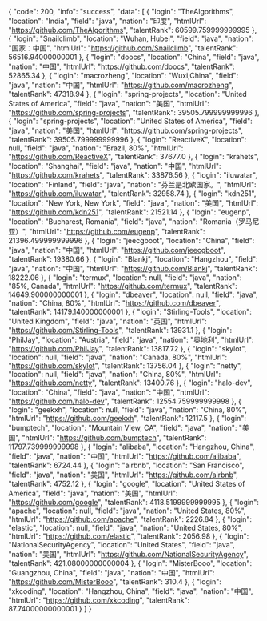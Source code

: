 {
    "code": 200,
    "info": "success",
    "data": [
        {
            "login": "TheAlgorithms",
            "location": "India",
            "field": "java",
            "nation": "印度",
            "htmlUrl": "https://github.com/TheAlgorithms",
            "talentRank": 60599.759999999995
        },
        {
            "login": "Snailclimb",
            "location": "Wuhan, Hubei",
            "field": "java",
            "nation": "国家：中国",
            "htmlUrl": "https://github.com/Snailclimb",
            "talentRank": 56516.94000000001
        },
        {
            "login": "doocs",
            "location": "China",
            "field": "java",
            "nation": "中国",
            "htmlUrl": "https://github.com/doocs",
            "talentRank": 52865.34
        },
        {
            "login": "macrozheng",
            "location": "Wuxi,China",
            "field": "java",
            "nation": "中国",
            "htmlUrl": "https://github.com/macrozheng",
            "talentRank": 47318.94
        },
        {
            "login": "spring-projects",
            "location": "United States of America",
            "field": "java",
            "nation": "美国",
            "htmlUrl": "https://github.com/spring-projects",
            "talentRank": 39505.799999999996
        },
        {
            "login": "spring-projects",
            "location": "United States of America",
            "field": "java",
            "nation": "美国",
            "htmlUrl": "https://github.com/spring-projects",
            "talentRank": 39505.799999999996
        },
        {
            "login": "ReactiveX",
            "location": null,
            "field": "java",
            "nation": "Brazil, 80%",
            "htmlUrl": "https://github.com/ReactiveX",
            "talentRank": 37677.0
        },
        {
            "login": "krahets",
            "location": "Shanghai",
            "field": "java",
            "nation": "中国",
            "htmlUrl": "https://github.com/krahets",
            "talentRank": 33876.56
        },
        {
            "login": "iluwatar",
            "location": "Finland",
            "field": "java",
            "nation": "芬兰是北欧国家。",
            "htmlUrl": "https://github.com/iluwatar",
            "talentRank": 32958.74
        },
        {
            "login": "kdn251",
            "location": "New York, New York",
            "field": "java",
            "nation": "美国",
            "htmlUrl": "https://github.com/kdn251",
            "talentRank": 21521.14
        },
        {
            "login": "eugenp",
            "location": "Bucharest, Romania",
            "field": "java",
            "nation": "Romania（罗马尼亚）",
            "htmlUrl": "https://github.com/eugenp",
            "talentRank": 21396.499999999996
        },
        {
            "login": "jeecgboot",
            "location": "China",
            "field": "java",
            "nation": "中国",
            "htmlUrl": "https://github.com/jeecgboot",
            "talentRank": 19380.66
        },
        {
            "login": "Blankj",
            "location": "Hangzhou",
            "field": "java",
            "nation": "中国",
            "htmlUrl": "https://github.com/Blankj",
            "talentRank": 18222.06
        },
        {
            "login": "termux",
            "location": null,
            "field": "java",
            "nation": "85%, Canada",
            "htmlUrl": "https://github.com/termux",
            "talentRank": 14649.900000000001
        },
        {
            "login": "dbeaver",
            "location": null,
            "field": "java",
            "nation": "China, 80%",
            "htmlUrl": "https://github.com/dbeaver",
            "talentRank": 14179.140000000001
        },
        {
            "login": "Stirling-Tools",
            "location": "United Kingdom",
            "field": "java",
            "nation": "英国",
            "htmlUrl": "https://github.com/Stirling-Tools",
            "talentRank": 13931.1
        },
        {
            "login": "PhilJay",
            "location": "Austria",
            "field": "java",
            "nation": "奥地利",
            "htmlUrl": "https://github.com/PhilJay",
            "talentRank": 13817.72
        },
        {
            "login": "skylot",
            "location": null,
            "field": "java",
            "nation": "Canada, 80%",
            "htmlUrl": "https://github.com/skylot",
            "talentRank": 13756.04
        },
        {
            "login": "netty",
            "location": null,
            "field": "java",
            "nation": "China, 80%",
            "htmlUrl": "https://github.com/netty",
            "talentRank": 13400.76
        },
        {
            "login": "halo-dev",
            "location": "China",
            "field": "java",
            "nation": "中国",
            "htmlUrl": "https://github.com/halo-dev",
            "talentRank": 12554.759999999998
        },
        {
            "login": "geekxh",
            "location": null,
            "field": "java",
            "nation": "China, 80%",
            "htmlUrl": "https://github.com/geekxh",
            "talentRank": 12117.5
        },
        {
            "login": "bumptech",
            "location": "Mountain View, CA",
            "field": "java",
            "nation": "美国",
            "htmlUrl": "https://github.com/bumptech",
            "talentRank": 11797.739999999998
        },
        {
            "login": "alibaba",
            "location": "Hangzhou, China",
            "field": "java",
            "nation": "中国",
            "htmlUrl": "https://github.com/alibaba",
            "talentRank": 6724.44
        },
        {
            "login": "airbnb",
            "location": "San Francisco",
            "field": "java",
            "nation": "美国",
            "htmlUrl": "https://github.com/airbnb",
            "talentRank": 4752.12
        },
        {
            "login": "google",
            "location": "United States of America",
            "field": "java",
            "nation": "美国",
            "htmlUrl": "https://github.com/google",
            "talentRank": 4118.5199999999995
        },
        {
            "login": "apache",
            "location": null,
            "field": "java",
            "nation": "United States, 80%",
            "htmlUrl": "https://github.com/apache",
            "talentRank": 2226.84
        },
        {
            "login": "elastic",
            "location": null,
            "field": "java",
            "nation": "United States, 80%",
            "htmlUrl": "https://github.com/elastic",
            "talentRank": 2056.98
        },
        {
            "login": "NationalSecurityAgency",
            "location": "United States",
            "field": "java",
            "nation": "美国",
            "htmlUrl": "https://github.com/NationalSecurityAgency",
            "talentRank": 421.08000000000004
        },
        {
            "login": "MisterBooo",
            "location": "Guangzhou, China",
            "field": "java",
            "nation": "中国",
            "htmlUrl": "https://github.com/MisterBooo",
            "talentRank": 310.4
        },
        {
            "login": "xkcoding",
            "location": "Hangzhou, China",
            "field": "java",
            "nation": "中国",
            "htmlUrl": "https://github.com/xkcoding",
            "talentRank": 87.74000000000001
        }
    ]
}
